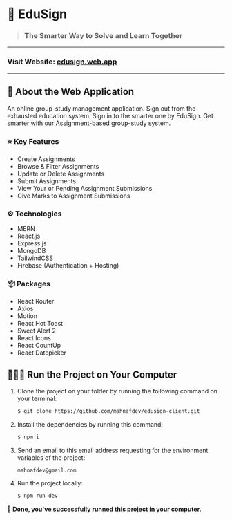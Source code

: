 # 📘 EduSign

> ### The Smarter Way to Solve and Learn Together

---

### Visit Website: [edusign.web.app](https://edusign-e1494.web.app)

---

## 📄 About the Web Application

An online group-study management application. Sign out from the exhausted education system. Sign in to the smarter one by EduSign. Get smarter with our Assignment-based group-study system.

### ⭐ Key Features

-   Create Assignments
-   Browse & Filter Assignments
-   Update or Delete Assignments
-   Submit Assignments
-   View Your or Pending Assignment Submissions
-   Give Marks to Assignment Submissions

### ⚙️ Technologies

-   MERN
-   React.js
-   Express.js
-   MongoDB
-   TailwindCSS
-   Firebase (Authentication + Hosting)

### 📦 Packages

-   React Router
-   Axios
-   Motion
-   React Hot Toast
-   Sweet Alert 2
-   React Icons
-   React CountUp
-   React Datepicker

## 👨🏻‍💻 Run the Project on Your Computer

1. Clone the project on your folder by running the following command on your terminal:

    ```bash
    $ git clone https://github.com/mahnafdev/edusign-client.git
    ```

2. Install the dependencies by running this command:

    ```bash
    $ npm i
    ```

3. Send an email to this email address requesting for the environment variables of the project:

    ```
    mahnafdev@gmail.com
    ```

4. Run the project locally:

    ```bash
    $ npm run dev
    ```

**🎉 Done, you've successfully runned this project in your computer.**
